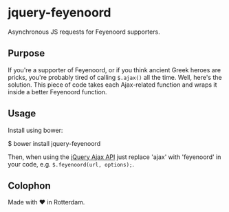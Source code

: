 ﻿# jquery-feyenoord

Asynchronous JS requests for Feyenoord supporters.

## Purpose

If you're a supporter of Feyenoord, or if you think ancient Greek heroes are pricks, you're probably tired of calling `$.ajax()` all the time. Well, here's the solution. This piece of code takes each Ajax-related function and wraps it inside a better Feyenoord function.

## Usage

Install using bower:

   $ bower install jquery-feyenoord

Then, when using the [jQuery Ajax API](http://api.jquery.com/category/ajax/) just replace 'ajax' with 'feyenoord' in your code, e.g. `$.feyenoord(url, options);`.

## Colophon

Made with ♥ in Rotterdam.